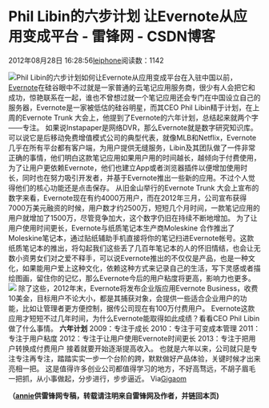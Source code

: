
# Phil Libin的六步计划 让Evernote从应用变成平台 - 雷锋网 - CSDN博客


2012年08月28日 16:28:56[leiphone](https://me.csdn.net/leiphone)阅读数：1142


![Phil Libin的六步计划如何让Evernote从应用变成平台](http://www.leiphone.com/wp-content/uploads/2012/08/phil-libin-150x150.jpg)在入驻中国以前，[Evernote](http://www.leiphone.com/tag/evernote)在硅谷眼中不过就是一家普通的云笔记应用服务商，很少有人会把它和成功，惊艳联系在一起，谁也不曾想过就一个笔记应用还会专门在中国设立自己的服务器，Evernote是一家被低估的硅谷明星，而其CEO
 Phil Libin精于计划，在上周的Evernote Trunk 大会上，他提到了Evernote的六年计划，总结起来就两个字——专注。
如果说Instapaper是网络DVR，那么Evernote就是数字研究知识库。
可以说它是后移动免费增值模式公司的典型代表，就像MLB和Netflix，Evernote几乎在所有平台都有客户端，为用户提供无缝服务，Libin及其团队做了一件非常正确的事情，他们明白这款笔记应用如果用户用的时间越长，越倾向于付费使用，为了让用户更依赖Evernote，他们也建立App或者浏览器插件以便增加使用时长，同时也在努力吸引开发者，并基于Evernote推出一些新的应用。不过个人觉得他们的核心功能还是点击保存。
从旧金山举行的Evernote Trunk 大会上宣布的数字来看，Evernote现在有约4000万用户，而在2012年三月，公司宣布获得7000万美元融资的时候，用户数才约2500万，短短几个月时间，一款笔记应用的用户就增加了1500万，尽管竞争加大，这个数字仍旧在持续不断地增加。
为了让用户使用时间更长，Evernote与纸质笔记本生产商Moleskine 合作推出了Moleskine笔记本，通过贴纸辅助手机直接将你的笔记扫进Evernote帐号。这款纸质笔记本的推出，将勾起我们这些丢了几百年笔记本的人的怀旧情结，也会让无数小资男女们对之爱不释手，可以说Evernote推出的不仅仅是产品，也是一种文化，如果能用户爱上这种文化，依赖这种方式来记录自己的生活，写下灵感或者描绘图画，留住你的记忆，那么Evernote今后的用户粘度将更高，影响力也更多。
![](http://www.leiphone.com/wp-content/uploads/2012/08/moleskine_textmate.png)
除了这些，2012年末，Evernote将发布企业版应用Evernote Business，收费10美金，目标用户不论大小，都是其捕获对象，会提供一些适合企业用户的功能，比如让管理者更方便控制，据传公司现在有100万付费用户。
Evernote这款应用才短短不过几年时间，为什么Evernote能取得如此成绩？看看CEO Phil Libin做了什么事情。
**六年计划**
2009：专注于成长
2010：专注于可变成本管理
2011：专注于用户粘度
2012：专注于让用户使用Evernote时间更长
2013：专注于把用户转换成付费用户
接着就要开始逐渐提高收入。
也就是六年以来，公司就只是专注专注再专注，踏踏实实一步一个台阶的跨，默默做好产品体验，关键时候才出来亮相一把。
这是值得许多创业公司都值得学习的地方，不好高骛远，不胡子眉毛一把抓，从小事做起，分步进行，步步逼近。
Via[Gigaom](http://gigaom.com/2012/08/27/evernote-ceo-phil-libin/)

**（****[annie](http://www.leiphone.com/author/annie)****供****雷锋网****专稿，转载请注明来自雷锋网及作者，并链回本页)**

